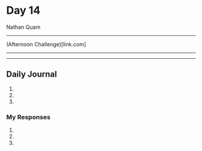 # Day 14
Nathan Quam

---

(Afternoon Challenge)[link.com]

---
---

## Daily Journal



1. 
2. 
3. 

### My Responses

1. 
2. 
3. 